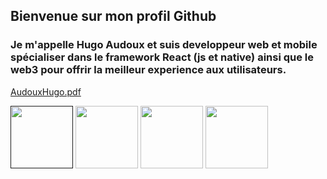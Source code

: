 ## Bienvenue sur mon profil Github
### Je m'appelle Hugo Audoux et suis developpeur web et mobile spécialiser dans le framework React (js et native) ainsi que le web3 pour offrir la meilleur experience aux utilisateurs.

[AudouxHugo.pdf](https://github.com/AudouxH/AudouxH/files/10132826/AudouxHugo.pdf)

[<img src="https://cdn-icons-png.flaticon.com/512/3110/3110908.png" width="100" height="100" />]()
[<img src="https://cdn-icons-png.flaticon.com/512/2504/2504923.png" width="100" height="100" />](https://www.google.com)
[<img src="https://cdn-icons-png.flaticon.com/512/2504/2504946.png" width="100" height="100" />](https://www.google.com)
[<img src="https://cdn-icons-png.flaticon.com/512/2504/2504965.png" width="100" height="100" />](https://www.google.com)
